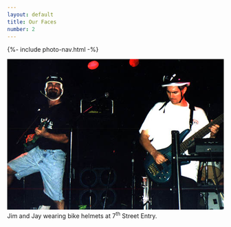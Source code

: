 ```yaml
---
layout: default
title: Our Faces
number: 2
---
```


{%- include photo-nav.html -%}
<br />

<a href="Photos05"><img src="images/corum-04.jpg" /></a><br />
Jim and Jay wearing bike helmets at 7<sup>th</sup> Street Entry.